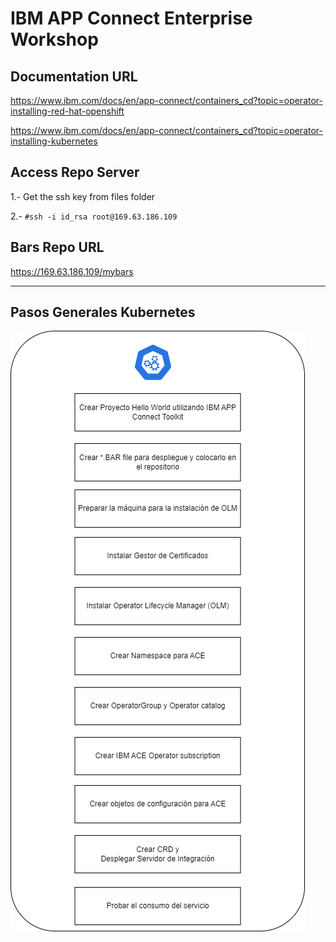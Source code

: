 # IBM APP Connect Enterprise Workshop

## Documentation URL

https://www.ibm.com/docs/en/app-connect/containers_cd?topic=operator-installing-red-hat-openshift

https://www.ibm.com/docs/en/app-connect/containers_cd?topic=operator-installing-kubernetes

## Access Repo Server

1.- Get the ssh key from files folder

2.- `#ssh -i id_rsa root@169.63.186.109`

## Bars Repo URL

https://169.63.186.109/mybars

***

## Pasos Generales Kubernetes

![ws1](https://github.com/fxnaranjo/k8srhocp/raw/main/images/pasosWorkshop1.png "ws1")
